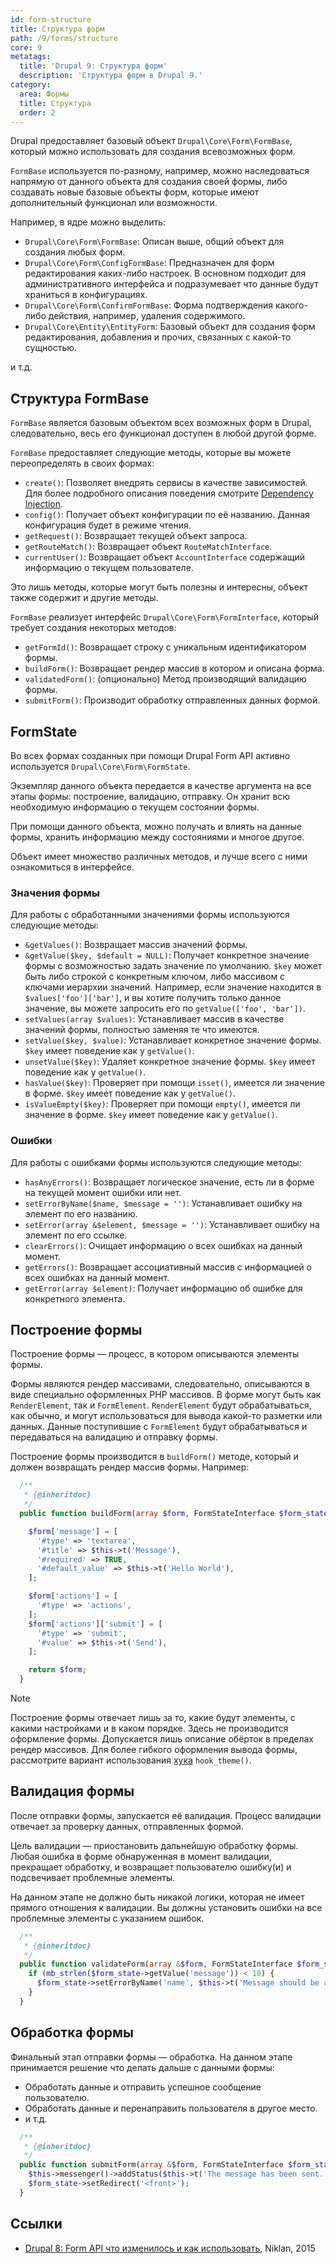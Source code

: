 ```yaml
---
id: form-structure
title: Структура форм
path: /9/forms/structure
core: 9
metatags:
  title: 'Drupal 9: Структура форм'
  description: 'Структура форм в Drupal 9.'
category:
  area: Формы
  title: Структура
  order: 2
---
```


Drupal предоставляет базовый объект `Drupal\Core\Form\FormBase`, который можно использовать для создания всевозможных форм.

`FormBase` используется по-разному, например, можно наследоваться напрямую от данного объекта для создания своей формы, либо создавать новые базовые объекты форм, которые имеют дополнительный функционал или возможности.

Например, в ядре можно выделить:

- `Drupal\Core\Form\FormBase`: Описан выше, общий объект для создания любых форм.
- `Drupal\Core\Form\ConfigFormBase`: Предназначен для форм редактирования каких-либо настроек. В основном подходит для административного интерфейса и подразумевает что данные будут храниться в конфигурациях.
- `Drupal\Core\Form\ConfirmFormBase`: Форма подтверждения какого-либо действия, например, удаления содержимого.
- `Drupal\Core\Entity\EntityForm`: Базовый объект для создания форм редактирования, добавления и прочих, связанных с какой-то сущностью.

и т.д.

## Структура FormBase

`FormBase` является базовым объектом всех возможных форм в Drupal, следовательно, весь его функционал доступен в любой другой форме.

`FormBase` предоставляет следующие методы, которые вы можете переопределять в своих формах:

- `create()`: Позволяет внедрять сервисы в качестве зависимостей. Для более подробного описания поведения смотрите [Dependency Injection](../services/dependency-injection.md).
- `config()`: Получает объект конфигурации по её названию. Данная конфигурация будет в режиме чтения.
- `getRequest()`: Возвращает текущей объект запроса.
- `getRouteMatch()`: Возвращает объект `RouteMatchInterface`.
- `currentUser()`: Возвращает объект `AccountInterface` содержащий информацию о текущем пользователе.

Это лишь методы, которые могут быть полезны и интересны, объект также содержит и другие методы.

`FormBase` реализует интерфейс `Drupal\Core\Form\FormInterface`, который требует создания некоторых методов:

- `getFormId()`: Возвращает строку с уникальным идентификатором формы.
- `buildForm()`: Возвращает рендер массив в котором и описана форма.
- `validatedForm()`: (опционально) Метод производящий валидацию формы.
- `submitForm()`: Производит обработку отправленных данных формой.

## FormState

Во всех формах созданных при помощи Drupal Form API активно используется `Drupal\Core\Form\FormState`.

Экземпляр данного объекта передается в качестве аргумента на все этапы формы: построение, валидацию, отправку. Он хранит всю необходимую информацию о текущем состоянии формы.

При помощи данного объекта, можно получать и влиять на данные формы, хранить информацию между состояниями и многое другое.

Объект имеет множество различных методов, и лучше всего с ними ознакомиться в интерфейсе.

### Значения формы

Для работы с обработанными значениями формы используются следующие методы:

- `&getValues()`: Возвращает массив значений формы.
- `&getValue($key, $default = NULL)`: Получает конкретное значение формы с возможностью задать значение по умолчанию. `$key` может быть либо строкой с конкретным ключом, либо массивом с ключами иерархии значений. Например, если значение находится в `$values['foo']['bar']`, и вы хотите получить только данное значение, вы можете запросить его по `getValue(['foo', 'bar'])`.
- `setValues(array $values)`: Устанавливает массив в качестве значений формы, полностью заменяя те что имеются.
- `setValue($key, $value)`: Устанавливает конкретное значение формы. `$key` имеет поведение как у `getValue()`.
- `unsetValue($key)`: Удаляет конкретное значение формы. `$key` имеет поведение как у `getValue()`.
- `hasValue($key)`: Проверяет при помощи `isset()`, имеется ли значение в форме. `$key` имеет поведение как у `getValue()`.
- `isValueEmpty($key)`: Проверяет при помощи `empty()`, имеется ли значение в форме. `$key` имеет поведение как у `getValue()`.

### Ошибки

Для работы с ошибками формы используются следующие методы:

- `hasAnyErrors()`: Возвращает логическое значение, есть ли в форме на текущей момент ошибки или нет.
- `setErrorByName($name, $message = '')`: Устанавливает ошибку на элемент по его названию.
- `setError(array &$element, $message = '')`: Устанавливает ошибку на элемент по его ссылке.
- `clearErrors()`: Очищает информацию о всех ошибках на данный момент.
- `getErrors()`: Возвращает ассоциативный массив с информацией о всех ошибках на данный момент.
- `getError(array $element)`: Получает информацию об ошибке для конкретного элемента.

## Построение формы

Построение формы — процесс, в котором описываются элементы формы.

Формы являются рендер массивами, следовательно, описываются в виде специально оформленных PHP массивов. В форме могут быть как `RenderElement`, так и `FormElement`. `RenderElement` будут обрабатываться, как обычно, и могут использоваться для вывода какой-то разметки или данных. Данные поступившие с `FormElement` будут обрабатываться и передаваться на валидацию и отправку формы.

Построение формы производится в `buildForm()` методе, который и должен возвращать рендер массив формы. Например:

```php
  /**
   * {@inheritdoc}
   */
  public function buildForm(array $form, FormStateInterface $form_state) {

    $form['message'] = [
      '#type' => 'textarea',
      '#title' => $this->t('Message'),
      '#required' => TRUE,
      '#default_value' => $this->t('Hello World'),
    ];

    $form['actions'] = [
      '#type' => 'actions',
    ];
    $form['actions']['submit'] = [
      '#type' => 'submit',
      '#value' => $this->t('Send'),
    ];

    return $form;
  }
```

> [!NOTE]
> Построение формы отвечает лишь за то, какие будут элементы, с какими настройками и в каком порядке. Здесь не производится оформление формы. Допускается лишь описание обёрток в пределах рендер массивов. Для более гибкого оформления вывода формы, рассмотрите вариант использования [хука](../hooks/hooks.md) `hook_theme()`.

## Валидация формы

После отправки формы, запускается её валидация. Процесс валидации отвечает за проверку данных, отправленных формой. 

Цель валидации — приостановить дальнейшую обработку формы. Любая ошибка в форме обнаруженная в момент валидации, прекращает обработку, и возвращает пользователю ошибку(и) и подсвечивает проблемные элементы.

На данном этапе не должно быть никакой логики, которая не имеет прямого отношения к валидации. Вы должны установить ошибки на все проблемные элементы с указанием ошибок.

```php
  /**
   * {@inheritdoc}
   */
  public function validateForm(array &$form, FormStateInterface $form_state) {
    if (mb_strlen($form_state->getValue('message')) < 10) {
      $form_state->setErrorByName('name', $this->t('Message should be at least 10 characters.'));
    }
  }
```

## Обработка формы

Финальный этап отправки формы — обработка. На данном этапе принимается решение что делать дальше с данными формы:

- Обработать данные и отправить успешное сообщение пользователю.
- Обработать данные и перенаправить пользователя в другое место.
- и т.д.

```php
  /**
   * {@inheritdoc}
   */
  public function submitForm(array &$form, FormStateInterface $form_state) {
    $this->messenger()->addStatus($this->t('The message has been sent.'));
    $form_state->setRedirect('<front>');
  }
```

## Ссылки

- [Drupal 8: Form API что изменилось и как использовать](https://niklan.net/blog/73), Niklan, 2015
